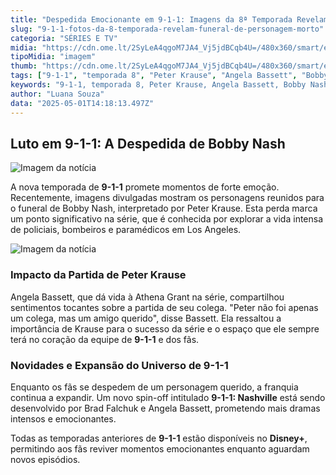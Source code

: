```yaml
---
title: "Despedida Emocionante em 9-1-1: Imagens da 8ª Temporada Revelam Funeral de Bobby Nash"
slug: "9-1-1-fotos-da-8-temporada-revelam-funeral-de-personagem-morto"
categoria: "SÉRIES E TV"
midia: "https://cdn.ome.lt/2SyLeA4qgoM7JA4_Vj5jdBCqb4U=/480x360/smart/extras/conteudos/omelete_THUMB_-_2025-05-01T105741.846.png"
tipoMidia: "imagem"
thumb: "https://cdn.ome.lt/2SyLeA4qgoM7JA4_Vj5jdBCqb4U=/480x360/smart/extras/conteudos/omelete_THUMB_-_2025-05-01T105741.846.png"
tags: ["9-1-1", "temporada 8", "Peter Krause", "Angela Bassett", "Bobby Nash", "funeral", "9-1-1 Nashville", "spin-off", "série", "Disney+"]
keywords: "9-1-1, temporada 8, Peter Krause, Angela Bassett, Bobby Nash, funeral, 9-1-1 Nashville, spin-off, série, Disney+"
author: "Luana Souza"
data: "2025-05-01T14:18:13.497Z"
---
```


## Luto em 9-1-1: A Despedida de Bobby Nash

![Imagem da notícia](https://cdn.ome.lt/keJjxgtp_83abNaFKhkR5Ml4bW0=/fit-in/837x500/smart/uploads/conteudo/fotos/a_1_xw125QQ.png)

A nova temporada de **9-1-1** promete momentos de forte emoção. Recentemente, imagens divulgadas mostram os personagens reunidos para o funeral de Bobby Nash, interpretado por Peter Krause. Esta perda marca um ponto significativo na série, que é conhecida por explorar a vida intensa de policiais, bombeiros e paramédicos em Los Angeles.

![Imagem da notícia](https://cdn.ome.lt/FHcwqJjYfpK5djIAcFFQV7yH3sc=/fit-in/837x500/smart/uploads/conteudo/fotos/a_bJRO6zB.png)

### Impacto da Partida de Peter Krause

Angela Bassett, que dá vida à Athena Grant na série, compartilhou sentimentos tocantes sobre a partida de seu colega. "Peter não foi apenas um colega, mas um amigo querido", disse Bassett. Ela ressaltou a importância de Krause para o sucesso da série e o espaço que ele sempre terá no coração da equipe de **9-1-1** e dos fãs.

### Novidades e Expansão do Universo de 9-1-1

Enquanto os fãs se despedem de um personagem querido, a franquia continua a expandir. Um novo spin-off intitulado **9-1-1: Nashville** está sendo desenvolvido por Brad Falchuk e Angela Bassett, prometendo mais dramas intensos e emocionantes.

Todas as temporadas anteriores de **9-1-1** estão disponíveis no **Disney+**, permitindo aos fãs reviver momentos emocionantes enquanto aguardam novos episódios.